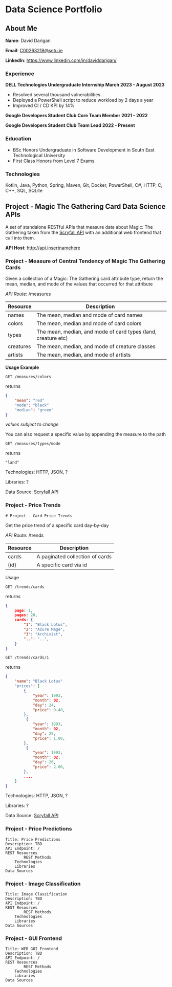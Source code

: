 # Data Science Portfolio

## About Me

__Name__: David Darigan

__Email__: C00263218@setu.ie

__LinkedIn__: https://www.linkedin.com/in/daviddarigan/

### Experience

__DELL Technologies Undergraduate Internship March 2023 - August 2023__
- Resolved several thousand vulnerabilities
- Deployed a PowerShell script to reduce workload by 2 days a year
- Improved CI / CD KPI by 14%

__Google Developers Student Club Core Team Member 2021 - 2022__

__Google Developers Student Club Team Lead 2022 - Present__

### Education

* BSc Honors Undergraduate in Software Development in South East Technological University
* First Class Honors from Level 7 Exams

### Technologies

Kotlin, Java, Python, Spring, Maven, Git, Docker, PowerShell, C#, HTTP, C, C++, SQL, SQLite

## Project - Magic The Gathering Card Data Science APIs

A set of standalone RESTful APIs that measure data about Magic: The Gathering taken from the [Scryfall API](https://scryfall.com/docs/api) with an 		additional web frontend that call into them.

__API Host__: http://api.insertnamehere

### Project - Measure of Central Tendency of Magic The Gathering Cards

Given a collection of a Magic: The Gathering card attribute type, return the mean, median, and mode of the values that occurred for that attribute

*API Route*: /measures 

| Resource 	| Description								|
|---------------|-----------------------------------------------------------------------|
| names    	| The mean, median and mode of card names				|
| colors   	| The mean, median and mode of card colors				|
| types    	| The mean, median, and mode of card types (land, creature etc)		|
| creatures	| The mean, median, and mode of creature classes			|
| artists	| The mean, median, and mode of artists					|

__Usage Example__

```http
GET /measures/colors
```

returns

```json
{
    "mean": "red"
    "mode": "black"
    "median": "green"
}
```
_values subject to change_

You can also request a specific value by appending the measure to the path

```http
GET /measures/types/mode
```

returns

```
"land"
```

Technologies: HTTP, JSON, ?

Libraries: ?

Data Source: [Scryfall API](https://api.scryfall.com)


### Project - Price Trends

	# Project - Card Price Trends

Get the price trend of a specific card day-by-day

*API Route*: /trends

| Resource | Description                     |
|----------|---------------------------------|
| cards    | A paginated collection of cards |
| {id}     | A specific card via id          |

Usage

```http
GET /trends/cards
```

returns

```json
{
    page: 1,
    pages: 20,
    cards: {
        "1": "Black Lotus",
        "2": "Azure Mage",
        "3": "Archivist",
        "..": "..",
    }
}
```

```http
GET /trends/cards/1
```

returns

```json
{
    "name": "Black Lotus"
    "prices": [
        {
            "year": 1993,
            "month": 02,
            "day": 24,
            "price": 0.40,
        },
         {
            "year": 1993,
            "month": 02,
            "day": 25,
            "price": 1.00,
        },
         {
            "year": 1993,
            "month": 02,
            "day": 26,
            "price": 2.00,
        },
        ....
    ]
}
```

Technologies: HTTP, JSON, ?

Libraries: ?

Data Source: [Scryfall API](https://api.scryfall.com)


### Project - Price Predictions

	Title: Price Predictions
 	Description: TBD
  	API Endpoint: /
   	REST Resources
    		REST Methods
      	Technologies
       	Libraries
	Data Sources

### Project - Image Classification

	Title: Image Classification
 	Description: TBD
  	API Endpoint: /
   	REST Resources
    		REST Methods
      	Technologies
       	Libraries
	Data Sources

### Project - GUI Frontend

	Title: WEB GUI Frontend
 	Description: TBD
  	API Endpoint: /
   	REST Resources
    		REST Methods
      	Technologies
       	Libraries
	Data Sources

